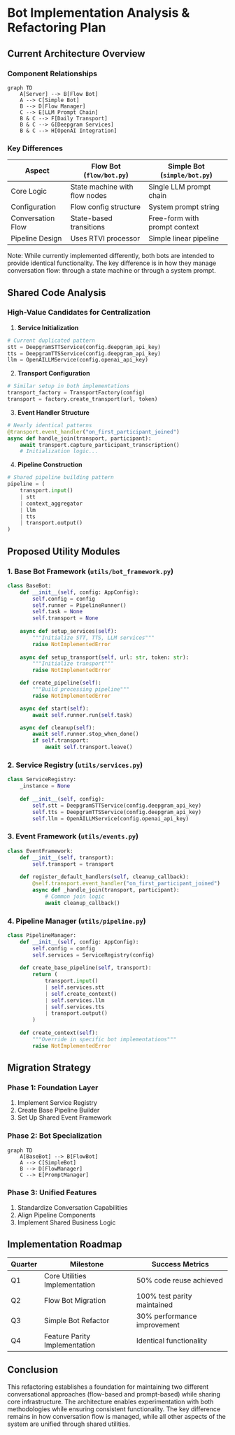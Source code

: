 # Bot Implementation Analysis & Refactoring Plan

## Current Architecture Overview

### Component Relationships

```mermaid
graph TD
    A[Server] --> B[Flow Bot]
    A --> C[Simple Bot]
    B --> D[Flow Manager]
    C --> E[LLM Prompt Chain]
    B & C --> F[Daily Transport]
    B & C --> G[Deepgram Services]
    B & C --> H[OpenAI Integration]
```

### Key Differences

| Aspect            | Flow Bot (`flow/bot.py`)      | Simple Bot (`simple/bot.py`)   |
|-------------------|------------------------------|-------------------------------|
| Core Logic        | State machine with flow nodes | Single LLM prompt chain      |
| Configuration     | Flow config structure        | System prompt string         |
| Conversation Flow | State-based transitions      | Free-form with prompt context|
| Pipeline Design   | Uses RTVI processor         | Simple linear pipeline       |

Note: While currently implemented differently, both bots are intended to provide identical functionality. The key difference is in how they manage conversation flow: through a state machine or through a system prompt.

## Shared Code Analysis

### High-Value Candidates for Centralization

1. **Service Initialization**
```python
# Current duplicated pattern
stt = DeepgramSTTService(config.deepgram_api_key)
tts = DeepgramTTSService(config.deepgram_api_key)
llm = OpenAILLMService(config.openai_api_key)
```

2. **Transport Configuration**
```python
# Similar setup in both implementations
transport_factory = TransportFactory(config)
transport = factory.create_transport(url, token)
```

3. **Event Handler Structure**
```python
# Nearly identical patterns
@transport.event_handler("on_first_participant_joined")
async def handle_join(transport, participant):
    await transport.capture_participant_transcription()
    # Initialization logic...
```

4. **Pipeline Construction**
```python
# Shared pipeline building pattern
pipeline = (
    transport.input()
    | stt
    | context_aggregator
    | llm
    | tts
    | transport.output()
)
```

## Proposed Utility Modules

### 1. Base Bot Framework (`utils/bot_framework.py`)
```python
class BaseBot:
    def __init__(self, config: AppConfig):
        self.config = config
        self.runner = PipelineRunner()
        self.task = None
        self.transport = None
        
    async def setup_services(self):
        """Initialize STT, TTS, LLM services"""
        raise NotImplementedError
        
    async def setup_transport(self, url: str, token: str):
        """Initialize transport"""
        raise NotImplementedError

    def create_pipeline(self):
        """Build processing pipeline"""
        raise NotImplementedError

    async def start(self):
        await self.runner.run(self.task)

    async def cleanup(self):
        await self.runner.stop_when_done()
        if self.transport:
            await self.transport.leave()
```

### 2. Service Registry (`utils/services.py`)
```python
class ServiceRegistry:
    _instance = None
    
    def __init__(self, config):
        self.stt = DeepgramSTTService(config.deepgram_api_key)
        self.tts = DeepgramTTSService(config.deepgram_api_key)
        self.llm = OpenAILLMService(config.openai_api_key)
```

### 3. Event Framework (`utils/events.py`)
```python
class EventFramework:
    def __init__(self, transport):
        self.transport = transport
        
    def register_default_handlers(self, cleanup_callback):
        @self.transport.event_handler("on_first_participant_joined")
        async def _handle_join(transport, participant):
            # Common join logic
            await cleanup_callback()
```

### 4. Pipeline Manager (`utils/pipeline.py`)
```python
class PipelineManager:
    def __init__(self, config: AppConfig):
        self.config = config
        self.services = ServiceRegistry(config)
    
    def create_base_pipeline(self, transport):
        return (
            transport.input()
            | self.services.stt
            | self.create_context()
            | self.services.llm
            | self.services.tts
            | transport.output()
        )
        
    def create_context(self):
        """Override in specific bot implementations"""
        raise NotImplementedError
```

## Migration Strategy

### Phase 1: Foundation Layer
1. Implement Service Registry
2. Create Base Pipeline Builder
3. Set Up Shared Event Framework

### Phase 2: Bot Specialization
```mermaid
graph TD
    A[BaseBot] --> B[FlowBot]
    A --> C[SimpleBot]
    B --> D[FlowManager]
    C --> E[PromptManager]
```

### Phase 3: Unified Features
1. Standardize Conversation Capabilities
2. Align Pipeline Components
3. Implement Shared Business Logic

## Implementation Roadmap

| Quarter | Milestone                      | Success Metrics               |
|---------|--------------------------------|------------------------------|
| Q1      | Core Utilities Implementation  | 50% code reuse achieved     |
| Q2      | Flow Bot Migration             | 100% test parity maintained |
| Q3      | Simple Bot Refactor            | 30% performance improvement |
| Q4      | Feature Parity Implementation  | Identical functionality     |

## Conclusion

This refactoring establishes a foundation for maintaining two different conversational approaches (flow-based and prompt-based) while sharing core infrastructure. The architecture enables experimentation with both methodologies while ensuring consistent functionality. The key difference remains in how conversation flow is managed, while all other aspects of the system are unified through shared utilities.